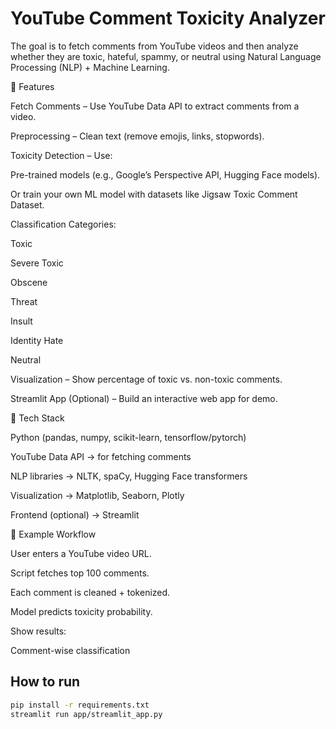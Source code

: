 # YouTube Comment Toxicity Analyzer

The goal is to fetch comments from YouTube videos and then analyze whether they are toxic, hateful, spammy, or neutral using Natural Language Processing (NLP) + Machine Learning.

🔹 Features

Fetch Comments – Use YouTube Data API to extract comments from a video.

Preprocessing – Clean text (remove emojis, links, stopwords).

Toxicity Detection – Use:

Pre-trained models (e.g., Google’s Perspective API, Hugging Face models).

Or train your own ML model with datasets like Jigsaw Toxic Comment Dataset.

Classification Categories:

Toxic

Severe Toxic

Obscene

Threat

Insult

Identity Hate

Neutral

Visualization – Show percentage of toxic vs. non-toxic comments.

Streamlit App (Optional) – Build an interactive web app for demo.

🔹 Tech Stack

Python (pandas, numpy, scikit-learn, tensorflow/pytorch)

YouTube Data API → for fetching comments

NLP libraries → NLTK, spaCy, Hugging Face transformers

Visualization → Matplotlib, Seaborn, Plotly

Frontend (optional) → Streamlit

🔹 Example Workflow

User enters a YouTube video URL.

Script fetches top 100 comments.

Each comment is cleaned + tokenized.

Model predicts toxicity probability.

Show results:

Comment-wise classification

## How to run
```bash
pip install -r requirements.txt
streamlit run app/streamlit_app.py
```
